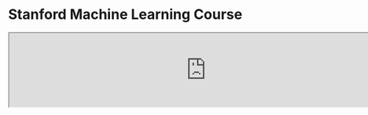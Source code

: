 <!-- TITLE: Machine Learning -->
<!-- SUBTITLE: A quick summary of Machine Learning -->

# Stanford Machine Learning Course
<center><iframe src="https://docs.google.com/document/d/e/2PACX-1vRiwvgw_YSpfytF-SLfvKuVvLjyEo9Gb-j1nkUvtll3yMffQ30IhZsHczbDkGQW0o_PTDOWUMOZ8nCt/pub" width="800px"></iframe></center>



